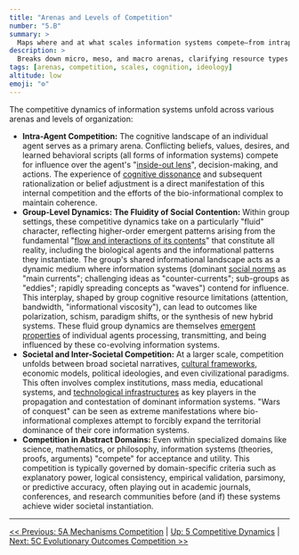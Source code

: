 ```yaml
---
title: "Arenas and Levels of Competition"
number: "5.B"
summary: >
  Maps where and at what scales information systems compete—from intrapersonal cognition to global ideological clashes.
description: >
  Breaks down micro, meso, and macro arenas, clarifying resource types and feedback loops at each level to show how local victories cascade into broader dominance.
tags: [arenas, competition, scales, cognition, ideology]
altitude: low
emoji: "⚙️"
---
```


<!--

- Massive operationalization gap
- Placeholder terms like viscosity need to be fleshed out
- Flesh out higher order information systems / BICs agency
- Elaborate on antagonism vs synergistic evolution
- Overall flesh out the "how" to the "what" and "where"

-->

The competitive dynamics of information systems unfold across various arenas and levels of organization:

- **Intra-Agent Competition:** The cognitive landscape of an individual agent serves as a primary arena. Conflicting beliefs, values, desires, and learned behavioral scripts (all forms of information systems) compete for influence over the agent's "[inside-out lens](../glossary/I.md#inside-out-lens)", decision-making, and actions. The experience of [cognitive dissonance](../glossary/C.md#cognitive-dissonance) and subsequent rationalization or belief adjustment is a direct manifestation of this internal competition and the efforts of the bio-informational complex to maintain coherence.
- **Group-Level Dynamics: The Fluidity of Social Contention:** Within group settings, these competitive dynamics take on a particularly "fluid" character, reflecting higher-order emergent patterns arising from the fundamental "[flow and interactions of its contents](../glossary/F.md#flow-and-interactions-of-its-contents)" that constitute all reality, including the biological agents and the informational patterns they instantiate. The group's shared informational landscape acts as a dynamic medium where information systems (dominant [social norms](../glossary/S.md#social-norms) as "main currents"; challenging ideas as "counter-currents"; sub-groups as "eddies"; rapidly spreading concepts as "waves") contend for influence. This interplay, shaped by group cognitive resource limitations (attention, bandwidth, "informational viscosity"), can lead to outcomes like polarization, schism, paradigm shifts, or the synthesis of new hybrid systems. These fluid group dynamics are themselves [emergent properties](../glossary/E.md#emergent-property) of individual agents processing, transmitting, and being influenced by these co-evolving information systems.
- **Societal and Inter-Societal Competition:** At a larger scale, competition unfolds between broad societal narratives, [cultural frameworks](../glossary/C.md#cultural-frameworks), economic models, political ideologies, and even civilizational paradigms. This often involves complex institutions, mass media, educational systems, and [technological infrastructures](../glossary/T.md#technological-infrastructure) as key players in the propagation and contestation of dominant information systems. "Wars of conquest" can be seen as extreme manifestations where bio-informational complexes attempt to forcibly expand the territorial dominance of their core information systems.
- **Competition in Abstract Domains:** Even within specialized domains like science, mathematics, or philosophy, information systems (theories, proofs, arguments) "compete" for acceptance and utility. This competition is typically governed by domain-specific criteria such as explanatory power, logical consistency, empirical validation, parsimony, or predictive accuracy, often playing out in academic journals, conferences, and research communities before (and if) these systems achieve wider societal instantiation.

---
[<< Previous: 5A Mechanisms Competition](5a-mechanisms-competition.md) | [Up: 5 Competitive Dynamics](5-competitive-dynamics.md) | [Next: 5C Evolutionary Outcomes Competition >>](5c-evolutionary-outcomes-competition.md)
